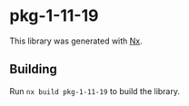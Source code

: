 # pkg-1-11-19

This library was generated with [Nx](https://nx.dev).

## Building

Run `nx build pkg-1-11-19` to build the library.
